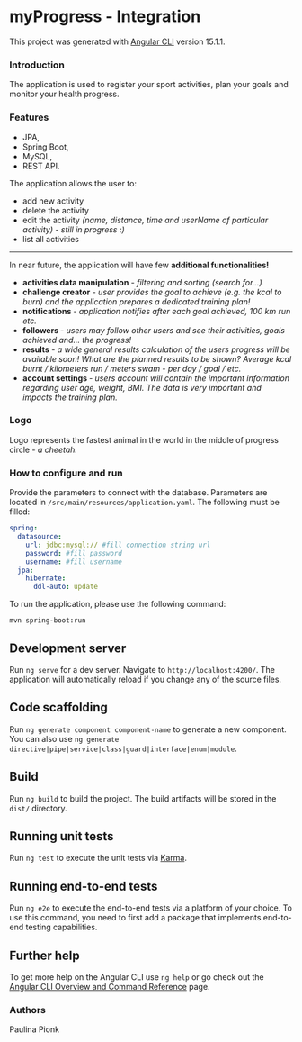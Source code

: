 # myProgress - Integration

This project was generated with [Angular CLI](https://github.com/angular/angular-cli) version 15.1.1.

### Introduction
The application is used to register your sport activities, plan your goals and monitor your health progress.

### Features
- JPA,
- Spring Boot,
- MySQL,
- REST API.

The application allows the user to:
- add new activity
- delete the activity
- edit the activity <i> (name, distance, time and userName of particular activity) - still in progress :) </i>
- list all activities
<hr>
In near future, the application will have few <b>additional functionalities! </b>

- <b>activities data manipulation</b><i> - filtering and sorting (search for...) </i>
- <b>challenge creator</b> <i>- user provides the goal to achieve (e.g. the kcal to burn) and the application
  prepares a dedicated training plan!</i>
- <b>notifications </b> <i>- application notifies after each goal achieved, 100 km run etc.</i>
- <b> followers </b> <i>- users may follow other users and see their activities, goals achieved and... the progress! </i>
- <b>results</b> <i> - a wide general results calculation of the users progress will be available soon! What are the planned results to be shown? Average kcal burnt
  / kilometers run / meters swam  - per day / goal / etc. </i>
- <b>account settings </b> <i>- users account will contain the important information regarding user age, weight, BMI. The data is very important and impacts the training plan. </i>
### Logo
Logo represents the fastest animal in the world in the middle of progress circle - <i> a cheetah.</i>
### How to configure and run
Provide the parameters to connect with the database.
Parameters are located in `/src/main/resources/application.yaml`.
The following must be filled:

```yaml
spring:
  datasource:
    url: jdbc:mysql:// #fill connection string url 
    password: #fill password
    username: #fill username
  jpa:
    hibernate:
      ddl-auto: update
```
To run the application, please use the following command:
```shell
mvn spring-boot:run
```

## Development server

Run `ng serve` for a dev server. Navigate to `http://localhost:4200/`. The application will automatically reload if you change any of the source files.

## Code scaffolding

Run `ng generate component component-name` to generate a new component. You can also use `ng generate directive|pipe|service|class|guard|interface|enum|module`.

## Build

Run `ng build` to build the project. The build artifacts will be stored in the `dist/` directory.

## Running unit tests

Run `ng test` to execute the unit tests via [Karma](https://karma-runner.github.io).

## Running end-to-end tests

Run `ng e2e` to execute the end-to-end tests via a platform of your choice. To use this command, you need to first add a package that implements end-to-end testing capabilities.

## Further help

To get more help on the Angular CLI use `ng help` or go check out the [Angular CLI Overview and Command Reference](https://angular.io/cli) page.


### Authors
Paulina Pionk
